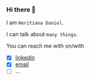 ### Hi there 👋

I am `Heritiana Daniel`.

I can talk about `many things`.

You can reach me with on/with
- [x] [linkedin](https://www.linkedin.com/in/aheritianad/)
- [x] [email](mailto:aheritianad@gmail.com)
- [ ] ...
